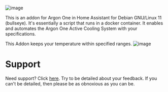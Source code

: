 ![image](https://raw.githubusercontent.com/TheHolyRoger/HassOSArgonOneAddon/main/gitResources/activecooling.jpg)

This is an addon for Argon One in Home Assistant for Debian GNU/Linux 11 (bullseye).
It's essentially a script that runs in a docker container.
It enables and automates the Argon One Active Cooling System with your specifications.

This Addon keeps your temperature within specified ranges.
![image](https://raw.githubusercontent.com/TheHolyRoger/HassOSArgonOneAddon/main/gitResources/FanRangeExplaination.png)

# Support

Need support? Click [here](https://community.home-assistant.io/t/argon-one-active-cooling-addon/262598/8).
Try to be detailed about your feedback.
If you can't be detailed, then please be as obnoxious as you can be.
